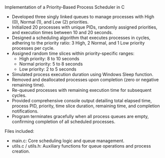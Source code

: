 Implementation of a Priority-Based Process Scheduler in C

- Developed three singly linked queues to manage processes with High (0), Normal (1), and Low (2) priorities.
- Initialized 20 processes with unique PIDs, randomly assigned priorities, and execution times between 10 and 20 seconds.
- Designed a scheduling algorithm that executes processes in cycles, adhering to the priority ratio: 3 High, 2 Normal, and 1 Low priority processes per cycle.
- Assigned random time slices within priority-specific ranges:
  - High priority: 8 to 10 seconds
  - Normal priority: 5 to 8 seconds
  - Low priority: 2 to 5 seconds
- Simulated process execution duration using Windows Sleep function.
- Removed and deallocated processes upon completion (zero or negative remaining time).
- Re-queued processes with remaining execution time for subsequent cycles.
- Provided comprehensive console output detailing total elapsed time, process PID, priority, time slice duration, remaining time, and completion notifications.
- Program terminates gracefully when all process queues are empty, confirming completion of all scheduled processes.

Files included:
- main.c: Core scheduling logic and queue management.
- utils.c / utils.h: Auxiliary functions for queue operations and process creation.
